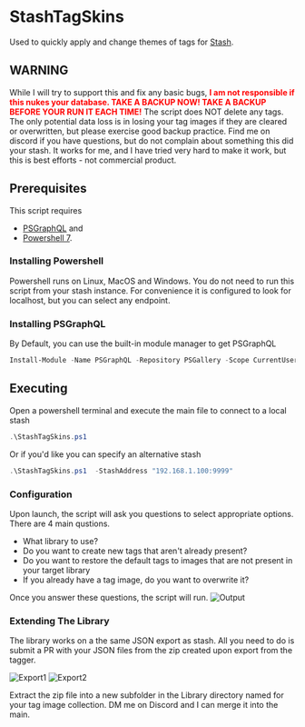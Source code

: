 # StashTagSkins
Used to quickly apply and change themes of tags for [Stash](https://github.com/stashapp/stash).

## WARNING
While I will try to support this and fix any basic bugs, <font color="red">**I am not responsible if this nukes your database.  TAKE A BACKUP NOW!  TAKE A BACKUP BEFORE YOUR RUN IT EACH TIME!**</font>  The script does NOT delete any tags.  The only potential data loss is in losing your tag images if they are cleared or overwritten, but please exercise good backup practice.  Find me on discord if you have questions, but do not complain about something this did your stash.  It works for me, and I have tried very hard to make it work, but this is best efforts - not commercial product.

## Prerequisites
This script requires 
 - [PSGraphQL](https://github.com/anthonyg-1/PSGraphQL) and 
 - [Powershell 7](https://learn.microsoft.com/en-us/powershell/scripting/install/installing-powershell).
### Installing Powershell
Powershell runs on Linux, MacOS and Windows.  You do not need to run this script from your stash instance.  For convenience it is configured to look for localhost, but you can select any endpoint.
### Installing PSGraphQL
By Default, you can use the built-in module manager to get PSGraphQL 
```powershell
Install-Module -Name PSGraphQL -Repository PSGallery -Scope CurrentUser
```
## Executing
Open a powershell terminal and execute the main file to connect to a local stash
```powershell
.\StashTagSkins.ps1
```
Or if you'd like you can specify an alternative stash
```powershell
.\StashTagSkins.ps1  -StashAddress "192.168.1.100:9999"
```

### Configuration
Upon launch, the script will ask you questions to select appropriate options.  There are 4 main qustions.
- What library to use?
- Do you want to create new tags that aren't already present?
- Do you want to restore the default tags to images that are not present in your target library
- If you already have a tag image, do you want to overwrite it?

Once you answer these questions, the script will run.
![Output](https://github.com/Stash-KennyG/StashTagSkins/blob/main/HowToResources/Sample.png?raw=true)

### Extending The Library
The library works on a the same JSON export as stash.  All you need to do is submit a PR with your JSON files from the zip created upon export from the tagger.

![Export1](https://github.com/Stash-KennyG/StashTagSkins/blob/main/HowToResources/Export_Menu.png?raw=true)    ![Export2](https://github.com/Stash-KennyG/StashTagSkins/blob/main/HowToResources/Export_Settings.png?raw=true)

Extract the zip file into a new subfolder in the Library directory named for your tag image collection.  DM me on Discord and I can merge it into the main.

